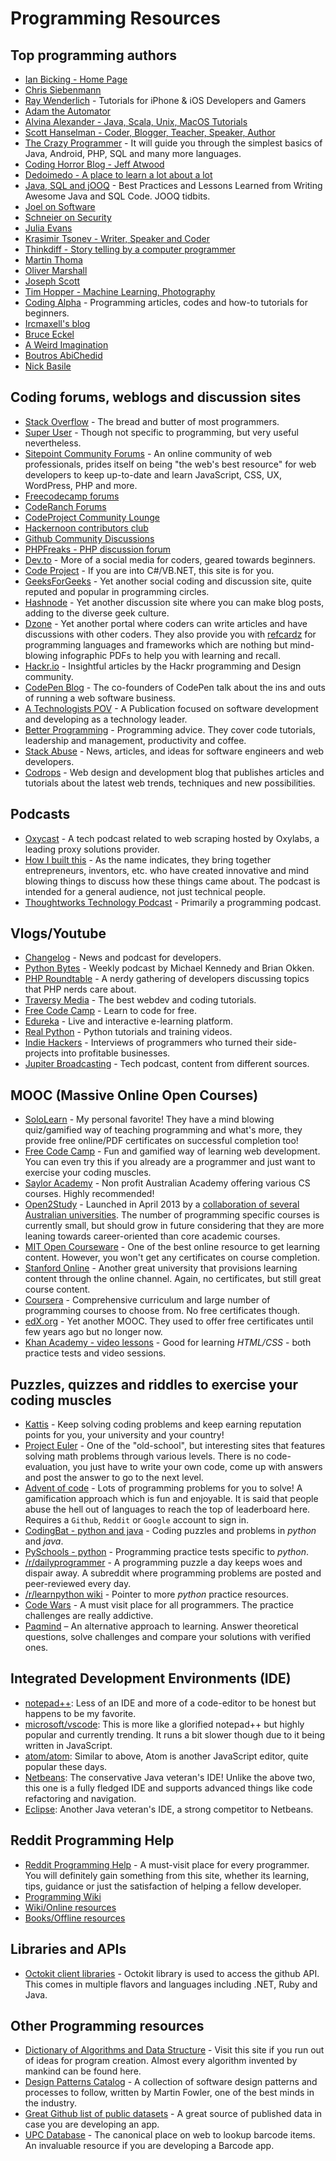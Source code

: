 # Programming Resources

## Top programming authors

- [Ian Bicking - Home Page](https://www.ianbicking.org/)
- [Chris Siebenmann](https://utcc.utoronto.ca/~cks/space/blog/)
- [Ray Wenderlich](https://www.raywenderlich.com/) - Tutorials for iPhone & iOS Developers and Gamers
- [Adam the Automator](https://adamtheautomator.com/)
- [Alvina Alexander - Java, Scala, Unix, MacOS Tutorials](https://alvinalexander.com/)
- [Scott Hanselman - Coder, Blogger, Teacher, Speaker, Author](https://www.hanselman.com/)
- [The Crazy Programmer](https://www.thecrazyprogrammer.com/) - It will guide you through the simplest basics of Java, Android, PHP, SQL and many more languages.
- [Coding Horror Blog - Jeff Atwood](https://blog.codinghorror.com/)
- [Dedoimedo - A place to learn a lot about a lot](https://www.dedoimedo.com/)
- [Java, SQL and jOOQ](https://blog.jooq.org/) - Best Practices and Lessons Learned from Writing Awesome Java and SQL Code. JOOQ tidbits.
- [Joel on Software](https://www.joelonsoftware.com/)
- [Schneier on Security](https://www.schneier.com/)
- [Julia Evans](https://jvns.ca/)
- [Krasimir Tsonev - Writer, Speaker and Coder](https://krasimirtsonev.com/)
- [Thinkdiff - Story telling by a computer programmer](https://thinkdiff.net/)
- [Martin Thoma](https://martin-thoma.com/)
- [Oliver Marshall](https://olivermarshall.net/)
- [Joseph Scott](https://blog.josephscott.org/)
- [Tim Hopper - Machine Learning, Photography](https://tdhopper.com/)
- [Coding Alpha](https://www.codingalpha.com/) - Programming articles, codes and how-to tutorials for beginners.
- [Ircmaxell's blog](https://blog.ircmaxell.com/)
- [Bruce Eckel](https://www.bruceeckel.com/)
- [A Weird Imagination](https://aweirdimagination.net/)
- [Boutros AbiChedid](https://bacsoftwareconsulting.com/blog/index.php/about/)
- [Nick Basile](https://nick-basile.com/)

## Coding forums, weblogs and discussion sites

- [Stack Overflow](https://stackoverflow.com) - The bread and butter of most programmers.
- [Super User](https://superuser.com/) - Though not specific to programming, but very useful nevertheless.
- [Sitepoint Community Forums](https://www.sitepoint.com/community/) - An online community of web professionals, prides itself on being "the web's best resource" for web developers to keep up-to-date and learn JavaScript, CSS, UX, WordPress, PHP and more.
- [Freecodecamp forums](https://forum.freecodecamp.org/)
- [CodeRanch Forums](https://coderanch.com/forums/)
- [CodeProject Community Lounge](https://www.codeproject.com/Lounge.aspx)
- [Hackernoon contributors club](https://community.hackernoon.com/)
- [Github Community Discussions](https://github.com/community/community/discussions)
- [PHPFreaks - PHP discussion forum](https://forums.phpfreaks.com/)
- [Dev.to](https://dev.to) - More of a social media for coders, geared towards beginners.
- [Code Project](https://www.codeproject.com/) - If you are into C#/VB.NET, this site is for you.
- [GeeksForGeeks](https://www.geeksforgeeks.org/) - Yet another social coding and discussion site, quite reputed and popular in programming circles.
- [Hashnode](https://hashnode.com/) - Yet another discussion site where you can make blog posts, adding to the diverse geek culture.
- [Dzone](https://dzone.com/) - Yet another portal where coders can write articles and have discussions with other coders. They also provide you with [refcardz](https://dzone.com/refcardz) for programming languages and frameworks which are nothing but mind-blowing infographic PDFs to help you with learning and recall.
- [Hackr.io](https://hackr.io/blog) - Insightful articles by the Hackr programming and Design community.
- [CodePen Blog](https://blog.codepen.io/) - The co-founders of CodePen talk about the ins and outs of running a web software business.
- [A Technologists POV](https://medium.com/a-technologists-pov) - A Publication focused on software development and developing as a technology leader.
- [Better Programming](https://medium.com/better-programming) - Programming advice. They cover code tutorials, leadership and management, productivity and coffee.
- [Stack Abuse](https://stackabuse.com/) - News, articles, and ideas for software engineers and web developers.
- [Codrops](https://tympanus.net/codrops/) - Web design and development blog that publishes articles and tutorials about the latest web trends, techniques and new possibilities.

## Podcasts

- [Oxycast](https://oxylabs.io/resources/oxycast) - A tech podcast related to web scraping hosted by Oxylabs, a leading proxy solutions provider.
- [How I built this](https://www.npr.org/series/490248027/how-i-built-this) - As the name indicates, they bring together entrepreneurs, inventors, etc. who have created innovative and mind blowing things to discuss how these things came about. The podcast is intended for a general audience, not just technical people.
- [Thoughtworks Technology Podcast](https://open.spotify.com/show/6RBb4pGRgOFTmtCDSfTWvu) - Primarily a programming podcast.

## Vlogs/Youtube

- [Changelog](https://www.youtube.com/c/Changelog) - News and podcast for developers.
- [Python Bytes](https://www.youtube.com/c/PythonBytesPodcast) - Weekly podcast by Michael Kennedy and Brian Okken.
- [PHP Roundtable](https://www.youtube.com/c/PHPRoundtable) - A nerdy gathering of developers discussing topics that PHP nerds care about.
- [Traversy Media](https://www.youtube.com/c/TraversyMedia) - The best webdev and coding tutorials.
- [Free Code Camp](https://www.youtube.com/c/Freecodecamp) - Learn to code for free.
- [Edureka](https://www.youtube.com/c/edurekaIN) - Live and interactive e-learning platform.
- [Real Python](https://www.youtube.com/c/realpython) - Python tutorials and training videos.
- [Indie Hackers](https://www.youtube.com/channel/UC36zt_eM_gZQXayw_pAdASg) - Interviews of programmers who turned their side-projects into profitable businesses.
- [Jupiter Broadcasting](https://www.youtube.com/c/JupiterBroadcasting) - Tech podcast, content from different sources.


## MOOC (Massive Online Open Courses)

- [SoloLearn](https://www.sololearn.com/) - My personal favorite! They have a mind blowing quiz/gamified way of teaching programming and what's more, they provide free online/PDF certificates on successful completion too!
- [Free Code Camp](https://www.freecodecamp.org) - Fun and gamified way of learning web development. You can even try this if you already are a programmer and just want to exercise your coding muscles.
- [Saylor Academy](https://learn.saylor.org) - Non profit Australian Academy offering various CS courses. Highly recommended!
- [Open2Study](https://www.open2study.com/courses) - Launched in April 2013 by a [collaboration of several Australian universities](http://www.thegoodmooc.com/2013/06/a-review-of-open2study.html). The number of programming specific courses is currently small, but should grow in future considering that they are more leaning towards career-oriented than core academic courses.
- [MIT Open Courseware](http://ocw.mit.edu/index.htm) - One of the best online resource to get learning content. However, you won't get any certificates on course completion.
- [Stanford Online](http://online.stanford.edu/about) - Another great university that provisions learning content through the online channel. Again, no certificates, but still great course content.
- [Coursera](https://www.coursera.org/courses?query=php) - Comprehensive curriculum and large number of programming courses to choose from. No free certificates though.
- [edX.org](https://courses.edx.org/) - Yet another MOOC. They used to offer free certificates until few years ago but no longer now.
- [Khan Academy - video lessons](https://www.khanacademy.org/computing/computer-programming/html-css/) - Good for learning *HTML/CSS* - both practice tests and video sessions.

## Puzzles, quizzes and riddles to exercise your coding muscles	

- [Kattis](https://open.kattis.com/) - Keep solving coding problems and keep earning reputation points for you, your university and your country!
- [Project Euler](https://projecteuler.net/) - One of the "old-school", but interesting sites that features solving math problems through various levels. There is no code-evaluation, you just have to write your own code, come up with answers and post the answer to go to the next level.
- [Advent of code](https://adventofcode.com/) - Lots of programming problems for you to solve! A gamification approach which is fun and enjoyable. It is said that people abuse the hell out of languages to reach the top of leaderboard here. Requires a `Github`, `Reddit` or `Google` account to sign in.
- [CodingBat - python and java](https://codingbat.com/) - Coding puzzles and problems in *python* and *java*.
- [PySchools - python](https://www.pyschools.com/quiz/view_ranking) - Programming practice tests specific to *python*.
- [/r/dailyprogrammer](https://www.reddit.com/r/dailyprogrammer) - A programming puzzle a day keeps woes and dispair away. A subreddit where programming problems are posted and peer-reviewed every day.
- [/r/learnpython wiki](https://www.reddit.com/r/learnpython/wiki/index#wiki_practice_python) - Pointer to more *python* practice resources.
- [Code Wars](https://www.codewars.com/) - A must visit place for all programmers. The practice challenges are really addictive.
- [Paqmind](http://paqmind.com/) – An alternative approach to learning. Answer theoretical questions, solve challenges and compare your solutions with verified ones.

## Integrated Development Environments (IDE)

- [notepad++](https://notepad-plus-plus.org/): Less of an IDE and more of a code-editor to be honest but happens to be my favorite.
- [microsoft/vscode](https://github.com/microsoft/vscode): This is more like a glorified notepad++ but highly popular and currently trending. It runs a bit slower though due to it being written in JavaScript.
- [atom/atom](https://github.com/atom/atom): Similar to above, Atom is another JavaScript editor, quite popular these days.
- [Netbeans](https://netbeans.apache.org/): The conservative Java veteran's IDE! Unlike the above two, this one is a fully fledged IDE and supports advanced things like code refactoring and navigation.
- [Eclipse](https://eclipse.org): Another Java veteran's IDE, a strong competitor to Netbeans.



## Reddit Programming Help

- [Reddit Programming Help](http://www.reddit.com/r/learnprogramming) - A must-visit place for every programmer. You will definitely gain something from this site, whether its learning, tips, guidance or just the satisfaction of helping a fellow developer.
- [Programming Wiki](https://www.reddit.com/r/learnprogramming/wiki)
- [Wiki/Online resources](https://www.reddit.com/r/learnprogramming/wiki/index#wiki_online_resources)
- [Books/Offline resources](http://www.reddit.com/r/learnprogramming/wiki/books)

## Libraries and APIs

- [Octokit client libraries](https://developer.github.com/libraries/) - Octokit library is used to access the github API. This comes in multiple flavors and languages including .NET, Ruby and Java.

## Other Programming resources
- [Dictionary of Algorithms and Data Structure](http://xlinux.nist.gov/dads/) - Visit this site if you run out of ideas for program creation. Almost every algorithm invented by mankind can be found here.
- [Design Patterns Catalog](http://martinfowler.com/eaaCatalog/) - A collection of software design patterns and processes to follow, written by Martin Fowler, one of the best minds in the industry.
- [Great Github list of public datasets](http://www.datasciencecentral.com/profiles/blogs/great-github-list-of-public-data-sets?overrideMobileRedirect=1) - A great source of published data in case you are developing an app.
- [UPC Database](https://www.upcdatabase.com/itemform.asp) - The canonical place on web to lookup barcode items. An invaluable resource if you are developing a Barcode app.
